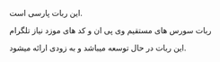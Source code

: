 این ربات پارسی است.

ربات سورس های مستقیم وی پی ان و کد های موزد نیاز تلگرام


این ربات در حال توسعه میباشد و به زودی ارائه میشود.

